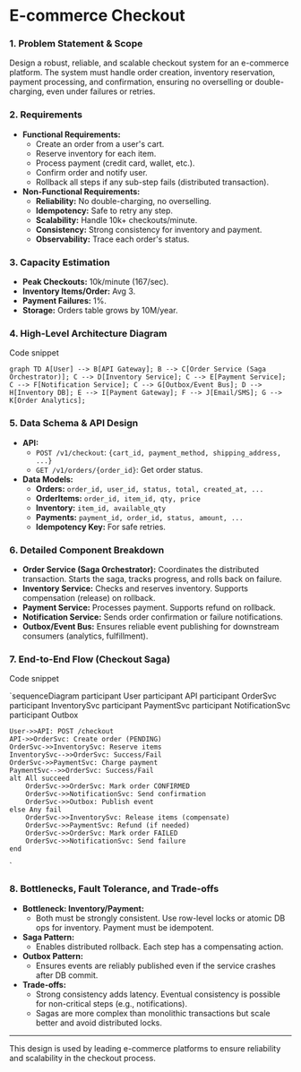 # E-commerce Checkout

### 1. Problem Statement & Scope

Design a robust, reliable, and scalable checkout system for an e-commerce platform. The system must handle order creation, inventory reservation, payment processing, and confirmation, ensuring no overselling or double-charging, even under failures or retries.

### 2. Requirements

- **Functional Requirements:**
    - Create an order from a user's cart.
    - Reserve inventory for each item.
    - Process payment (credit card, wallet, etc.).
    - Confirm order and notify user.
    - Rollback all steps if any sub-step fails (distributed transaction).
- **Non-Functional Requirements:**
    - **Reliability:** No double-charging, no overselling.
    - **Idempotency:** Safe to retry any step.
    - **Scalability:** Handle 10k+ checkouts/minute.
    - **Consistency:** Strong consistency for inventory and payment.
    - **Observability:** Trace each order's status.

### 3. Capacity Estimation

- **Peak Checkouts:** 10k/minute (167/sec).
- **Inventory Items/Order:** Avg 3.
- **Payment Failures:** 1%.
- **Storage:** Orders table grows by 10M/year.

### 4. High-Level Architecture Diagram

Code snippet

`graph TD
    A[User] --> B[API Gateway];
    B --> C[Order Service (Saga Orchestrator)];
    C --> D[Inventory Service];
    C --> E[Payment Service];
    C --> F[Notification Service];
    C --> G[Outbox/Event Bus];
    D --> H[Inventory DB];
    E --> I[Payment Gateway];
    F --> J[Email/SMS];
    G --> K[Order Analytics];
`

### 5. Data Schema & API Design

- **API:**
    - `POST /v1/checkout`: `{cart_id, payment_method, shipping_address, ...}`
    - `GET /v1/orders/{order_id}`: Get order status.
- **Data Models:**
    - **Orders:** `order_id, user_id, status, total, created_at, ...`
    - **OrderItems:** `order_id, item_id, qty, price`
    - **Inventory:** `item_id, available_qty`
    - **Payments:** `payment_id, order_id, status, amount, ...`
    - **Idempotency Key:** For safe retries.

### 6. Detailed Component Breakdown

- **Order Service (Saga Orchestrator):** Coordinates the distributed transaction. Starts the saga, tracks progress, and rolls back on failure.
- **Inventory Service:** Checks and reserves inventory. Supports compensation (release) on rollback.
- **Payment Service:** Processes payment. Supports refund on rollback.
- **Notification Service:** Sends order confirmation or failure notifications.
- **Outbox/Event Bus:** Ensures reliable event publishing for downstream consumers (analytics, fulfillment).

### 7. End-to-End Flow (Checkout Saga)

Code snippet

`sequenceDiagram
    participant User
    participant API
    participant OrderSvc
    participant InventorySvc
    participant PaymentSvc
    participant NotificationSvc
    participant Outbox

    User->>API: POST /checkout
    API->>OrderSvc: Create order (PENDING)
    OrderSvc->>InventorySvc: Reserve items
    InventorySvc-->>OrderSvc: Success/Fail
    OrderSvc->>PaymentSvc: Charge payment
    PaymentSvc-->>OrderSvc: Success/Fail
    alt All succeed
        OrderSvc->>OrderSvc: Mark order CONFIRMED
        OrderSvc->>NotificationSvc: Send confirmation
        OrderSvc->>Outbox: Publish event
    else Any fail
        OrderSvc->>InventorySvc: Release items (compensate)
        OrderSvc->>PaymentSvc: Refund (if needed)
        OrderSvc->>OrderSvc: Mark order FAILED
        OrderSvc->>NotificationSvc: Send failure
    end
`

### 8. Bottlenecks, Fault Tolerance, and Trade-offs

- **Bottleneck: Inventory/Payment:**
    - Both must be strongly consistent. Use row-level locks or atomic DB ops for inventory. Payment must be idempotent.
- **Saga Pattern:**
    - Enables distributed rollback. Each step has a compensating action.
- **Outbox Pattern:**
    - Ensures events are reliably published even if the service crashes after DB commit.
- **Trade-offs:**
    - Strong consistency adds latency. Eventual consistency is possible for non-critical steps (e.g., notifications).
    - Sagas are more complex than monolithic transactions but scale better and avoid distributed locks.

---

This design is used by leading e-commerce platforms to ensure reliability and scalability in the checkout process.
